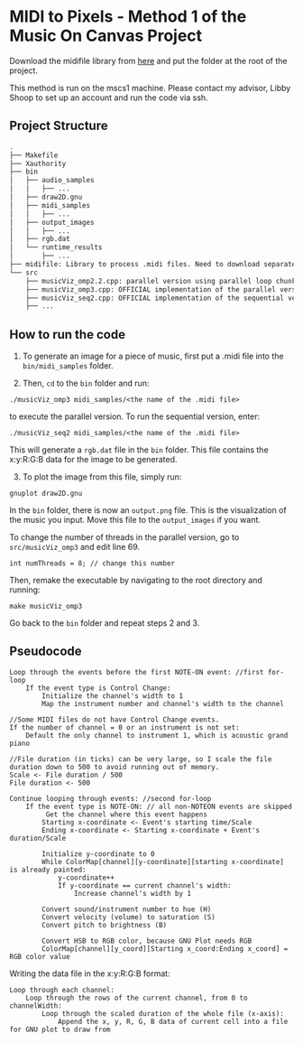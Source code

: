 # MIDI to Pixels - Method 1 of the Music On Canvas Project

Download the midifile library from [here](https://midifile.sapp.org/) and put the folder at the root of the project. 

This method is run on the mscs1 machine. Please contact my advisor, Libby Shoop to set up an account and run the code via ssh.

## Project Structure
```bash
.
├── Makefile
├── Xauthority
├── bin
│   ├── audio_samples
│   │   ├── ...
│   ├── draw2D.gnu
│   ├── midi_samples
│   │   ├── ...
│   ├── output_images
│   │   ├── ...
│   ├── rgb.dat
│   └── runtime_results
│       ├── ...
├── midifile: Library to process .midi files. Need to download separately from (here)[https://midifile.sapp.org/]
└── src
    ├── musicViz_omp2.2.cpp: parallel version using parallel loop chunks of 1
    ├── musicViz_omp3.cpp: OFFICIAL implementation of the parallel version, using parallel loop equal chunks
    ├── musicViz_seq2.cpp: OFFICIAL implementation of the sequential version
    ├── ...
 ```  
   
 ## How to run the code
 
 1. To generate an image for a piece of music, first put a .midi file into the `bin/midi_samples` folder. 
 
 2. Then, `cd` to the `bin` folder and run:
 
```
./musicViz_omp3 midi_samples/<the name of the .midi file>
```

to execute the parallel version. To run the sequential version, enter:

```
./musicViz_seq2 midi_samples/<the name of the .midi file>
```

This will generate a `rgb.dat` file in the `bin` folder. This file contains the x:y:R:G:B data for the image to be generated. 

3. To plot the image from this file, simply run:

```
gnuplot draw2D.gnu
```

In the `bin` folder, there is now an `output.png` file. This is the visualization of the music you input. Move this file to the `output_images` if you want.

To change the number of threads in the parallel version, go to `src/musicViz_omp3` and edit line 69.

```
int numThreads = 8; // change this number
```

Then, remake the executable by navigating to the root directory and running:

```
make musicViz_omp3
```

Go back to the `bin` folder and repeat steps 2 and 3.

## Pseudocode

```
Loop through the events before the first NOTE-ON event: //first for-loop
    If the event type is Control Change:
        Initialize the channel's width to 1
        Map the instrument number and channel's width to the channel

//Some MIDI files do not have Control Change events.
If the number of channel = 0 or an instrument is not set:
    Default the only channel to instrument 1, which is acoustic grand piano

//File duration (in ticks) can be very large, so I scale the file duration down to 500 to avoid running out of memory.
Scale <- File duration / 500
File duration <- 500

Continue looping through events: //second for-loop
    If the event type is NOTE-ON: // all non-NOTEON events are skipped
	     Get the channel where this event happens
        Starting x-coordinate <- Event's starting time/Scale
        Ending x-coordinate <- Starting x-coordinate + Event's duration/Scale
		
        Initialize y-coordinate to 0
        While ColorMap[channel][y-coordinate][starting x-coordinate] is already painted:
            y-coordinate++
            If y-coordinate == current channel's width:
                Increase channel's width by 1

        Convert sound/instrument number to hue (H)
        Convert velocity (volume) to saturation (S)
        Convert pitch to brightness (B)

        Convert HSB to RGB color, because GNU Plot needs RGB
        ColorMap[channel][y_coord][Starting x_coord:Ending x_coord] = RGB color value
```

Writing the data file in the x:y:R:G:B format:
```
Loop through each channel:
    Loop through the rows of the current channel, from 0 to channelWidth:
        Loop through the scaled duration of the whole file (x-axis):
            Append the x, y, R, G, B data of current cell into a file for GNU plot to draw from
```
